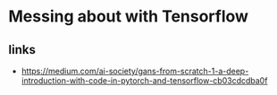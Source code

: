 # Messing about with Tensorflow


## links
* https://medium.com/ai-society/gans-from-scratch-1-a-deep-introduction-with-code-in-pytorch-and-tensorflow-cb03cdcdba0f